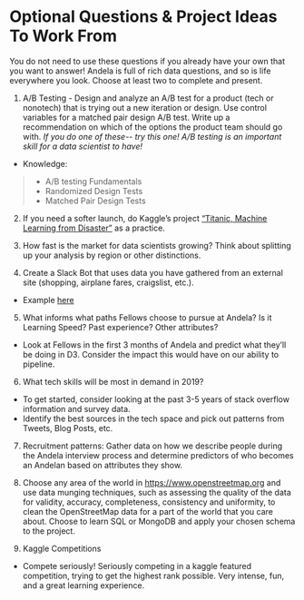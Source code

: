 # Optional Questions & Project Ideas To Work From
You do not need to use these questions if you already have your own that you want to answer! Andela is full of rich data questions, and so is life everywhere you look. Choose at least two to complete and present. 
 
1. A/B Testing - Design and analyze an A/B test for a product (tech or nonotech) that is trying out a new iteration or design. Use control variables for a matched pair design A/B test. Write up a recommendation on which of the options the product team should go with. 
_If you do one of these-- try this one! A/B testing is an important skill for a data scientist to have!_
- Knowledge: 
> - A/B testing Fundamentals
> - Randomized Design Tests
> - Matched Pair Design Tests



2. If you need a softer launch, do Kaggle’s project [“Titanic, Machine Learning from Disaster”](https://www.kaggle.com/c/titanic) as a practice.


3. How fast is the market for data scientists growing? Think about splitting up your analysis by region or other distinctions. 


4. Create a Slack Bot that uses data you have gathered from an external site (shopping, airplane fares, craigslist, etc.).
- Example [here](https://www.dataquest.io/blog/apartment-finding-slackbot/)


5. What informs what paths Fellows choose to pursue at Andela? Is it Learning Speed? Past experience? Other attributes? 
- Look at Fellows in the first 3 months of Andela and predict what they’ll be doing in D3. Consider the impact this would have on our ability to pipeline. 


6. What tech skills will be most in demand in 2019? 
- To get started, consider looking at the past 3-5 years of stack overflow information and survey data.
- Identify the best sources in the tech space and pick out patterns from Tweets, Blog Posts, etc.


7. Recruitment patterns: Gather data on how we describe people during the Andela interview process and determine predictors of who becomes an Andelan based on attributes they show. 


8. Choose any area of the world in https://www.openstreetmap.org and use data munging techniques, such as assessing the quality of the data for validity, accuracy, completeness, consistency and uniformity, to clean the OpenStreetMap data for a part of the world that you care about. Choose to learn SQL or MongoDB and apply your chosen schema to the project.


9. Kaggle Competitions
- Compete seriously! Seriously competing in a kaggle featured competition, trying to get the highest rank possible. Very intense, fun, and a great learning experience.
